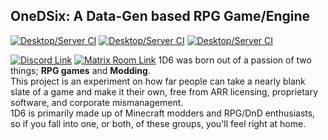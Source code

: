 ## OneDSix: A Data-Gen based RPG Game/Engine
<a href="https://github.com/OneDSix/onedsix/actions/workflows/gradle.yml"><img alt="Desktop/Server CI" src="https://img.shields.io/github/actions/workflow/status/onedsix/onedsix/gradle.yml?label=Core%201D6"></a>
<a href="https://github.com/OneDSix/basemod/actions/workflows/gradle.yml"><img alt="Desktop/Server CI" src="https://img.shields.io/github/actions/workflow/status/onedsix/basemod/gradle.yml?label=Basemod"></a>
<a href="https://github.com/OneDSix/MiniSponge/actions/workflows/gradle.yml"><img alt="Desktop/Server CI" src="https://img.shields.io/github/actions/workflow/status/onedsix/minisponge/gradle.yml?label=MiniSponge"></a>

<a href="https://discord.gg/aNjm3b6eYJ"><img alt="Discord Link" src="https://img.shields.io/discord/969376256640569474?logo=discord&label=1D6%20Discord%20Server"></a>
<a href="https://matrix.to/#/!QlLHLtAHIewcitWaxW:matrix.org?via=matrix.org"><img alt="Matrix Room Link" src="https://img.shields.io/matrix/1d6%3Amatrix.org?label=Matrix%20Room"></a>
1D6 was born out of a passion of two things; **RPG games** and **Modding**.\
This project is an experiment on how far people can take a nearly blank slate of a game and make it their own, free from ARR licensing, proprietary software, and corporate mismanagement.\
1D6 is primarily made up of Minecraft modders and RPG/DnD enthusiasts, so if you fall into one, or both, of these groups, you'll feel right at home.

<!-- More info about 1D6 is avalible on [our website]() -->
